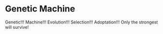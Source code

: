 Genetic Machine
===============

Genetic!!! Machine!!! Evolution!!! Selection!!! Adoptation!!! Only the strongest will survive!

